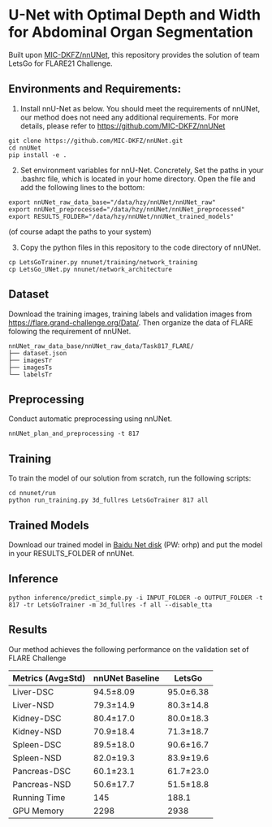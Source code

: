 # U-Net with Optimal Depth and Width for Abdominal Organ Segmentation

Built upon [MIC-DKFZ/nnUNet](https://github.com/MIC-DKFZ/nnUNet), this repository provides the solution of team LetsGo for FLARE21 Challenge.

## Environments and Requirements:
1. Install nnU-Net as below. You should meet the requirements of nnUNet, our method does not need any additional requirements.  For more details, please refer to https://github.com/MIC-DKFZ/nnUNet
```
git clone https://github.com/MIC-DKFZ/nnUNet.git
cd nnUNet
pip install -e .
```

2. Set environment variables for nnU-Net. Concretely, Set the paths in your .bashrc file, which is located in your home directory. Open the file and add the following lines to the bottom:
```
export nnUNet_raw_data_base="/data/hzy/nnUNet/nnUNet_raw"
export nnUNet_preprocessed="/data/hzy/nnUNet/nnUNet_preprocessed"
export RESULTS_FOLDER="/data/hzy/nnUNet/nnUNet_trained_models"
```
(of course adapt the paths to your system)

3. Copy the python files in this repository to the code directory of nnUNet.
```
cp LetsGoTrainer.py nnunet/training/network_training
cp LetsGo_UNet.py nnunet/network_architecture
```

## Dataset
Download the training images, training labels and validation images from https://flare.grand-challenge.org/Data/.
Then organize the data of FLARE folowing the requirement of nnUNet.

    nnUNet_raw_data_base/nnUNet_raw_data/Task817_FLARE/
    ├── dataset.json
    ├── imagesTr
    ├── imagesTs
    └── labelsTr

## Preprocessing
 Conduct automatic preprocessing using nnUNet.
 ```
 nnUNet_plan_and_preprocessing -t 817
 ```

## Training
To train the model of our solution from scratch, run the following scripts:
```
cd nnunet/run
python run_training.py 3d_fullres LetsGoTrainer 817 all
```

## Trained Models
Download our trained model in [Baidu Net disk](https://pan.baidu.com/s/1SW7b-LJB6P1FM8mT4dZMSQ) (PW: orhp) and put the model in your RESULTS_FOLDER of nnUNet.

## Inference
```
python inference/predict_simple.py -i INPUT_FOLDER -o OUTPUT_FOLDER -t 817 -tr LetsGoTrainer -m 3d_fullres -f all --disable_tta
```

## Results
Our method achieves the following performance on the validation set of FLARE Challenge


| Metrics (Avg±Std) | nnUNet Baseline | LetsGo     |
| ------------------ | --------------- | ---------- |
| Liver-DSC          | 94.5±8.09      | 95.0±6.38 |
| Liver-NSD          | 79.3±14.9      | 80.3±14.8 |
| Kidney-DSC         | 80.4±17.0      | 80.0±18.3 |
| Kidney-NSD         | 70.9±18.4      | 71.3±18.7 |
| Spleen-DSC         | 89.5±18.0      | 90.6±16.7 |
| Spleen-NSD         | 82.0±19.3      | 83.9±19.6 |
| Pancreas-DSC       | 60.1±23.1      | 61.7±23.0 |
| Pancreas-NSD       | 50.6±17.7      | 51.5±18.8 |
| Running Time       | 145            | 188.1     |
| GPU Memory         | 2298           | 2938      | 



